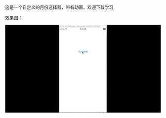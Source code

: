 这是一个自定义的月份选择器，带有动画，欢迎下载学习

效果图：

![screenshot](https://github.com/XuDeHong/XDHMonthPickerDemo/blob/master/screenshot.gif "screenshot")